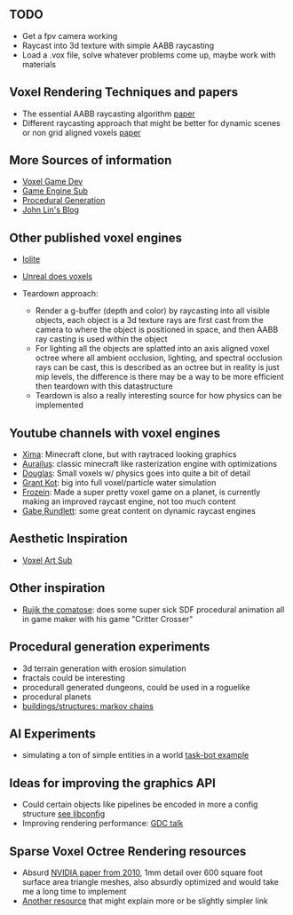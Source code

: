 ## TODO

 - Get a fpv camera working
 - Raycast into 3d texture with simple AABB raycasting
 - Load a .vox file, solve whatever problems come up, maybe work with materials

## Voxel Rendering Techniques and papers

 - The essential AABB raycasting algorithm [paper](https://www.researchgate.net/publication/2611491_A_Fast_Voxel_Traversal_Algorithm_for_Ray_Tracing) 
 - Different raycasting approach that might be better for dynamic scenes or non grid aligned voxels [paper](https://jcgt.org/published/0007/03/04/paper-lowres.pdf)

## More Sources of information

 - [Voxel Game Dev](https://www.reddit.com/r/VoxelGameDev/)
 - [Game Engine Sub](https://www.reddit.com/r/gameenginedevs/)
 - [Procedural Generation](https://www.reddit.com/r/proceduralgeneration/) 
 - [John Lin's Blog](https://voxely.net/blog/)

## Other published voxel engines

 - [Iolite](https://iolite-engine.com) 
 - [Unreal does voxels](https://voxelplugin.com)

 - Teardown approach:
    - Render a g-buffer (depth and color) by raycasting into all visible objects, each object is a 3d texture
    rays are first cast from the camera to where the object is positioned in space, and then AABB ray casting is used within the object
    - For lighting all the objects are splatted into an axis aligned voxel octree where all ambient occlusion, lighting, and spectral occlusion rays can
    be cast, this is described as an octree but in reality is just mip levels, the difference is there may be a way to be more efficient then teardown with
    this datastructure
    - Teardown is also a really interesting source for how physics can be implemented

## Youtube channels with voxel engines

 - [Xima](https://www.youtube.com/@xima1): Minecraft clone, but with raytraced looking graphics
 - [Aurailus](https://www.youtube.com/@Aurailus): classic minecraft like rasterization engine with optimizations
 - [Douglas](https://www.youtube.com/@DouglasDwyer): Small voxels w/ physics goes into quite a bit of detail
 - [Grant Kot](https://www.youtube.com/@GrantKot): big into full voxel/particle water simulation
 - [Frozein](https://www.youtube.com/@frozein): Made a super pretty voxel game on a planet, is currently making an improved raycast engine, not too much content
 - [Gabe Rundlett](https://www.youtube.com/@GabeRundlett): some great content on dynamic raycast engines

## Aesthetic Inspiration

 - [Voxel Art Sub](https://www.reddit.com/r/VOXEL/)

## Other inspiration

 - [Rujik the comatose](https://www.youtube.com/@RujiKtheComatose): does some super sick SDF procedural animation all in game maker with his game "Critter Crosser"

## Procedural generation experiments

 - 3d terrain generation with erosion simulation
 - fractals could be interesting
 - procedurall generated dungeons, could be used in a roguelike
 - procedural planets
 - [buildings/structures: markov chains](https://nickmcd.me/2019/10/30/markov-chains-for-procedural-buildings/)

## AI Experiments

 - simulating a ton of simple entities in a world [task-bot example](https://nickmcd.me/2019/03/08/modular-memory-driven-task-bots/)

## Ideas for improving the graphics API

 - Could certain objects like pipelines be encoded in more a config structure [see libconfig](https://hyperrealm.github.io/libconfig/)
 - Improving rendering performance: [GDC talk](https://gdcvault.com/play/1020791/)

## Sparse Voxel Octree Rendering resources

 - Absurd [NVIDIA paper from 2010](https://research.nvidia.com/sites/default/files/pubs/2010-02_Efficient-Sparse-Voxel/laine2010tr1_paper.pdf), 1mm detail over 600 square foot surface area triangle meshes, also absurdly optimized
 and would take me a long time to implement
 - [Another resource](https://eisenwave.github.io/voxel-compression-docs/properties.html) that might explain more or be slightly simpler link
